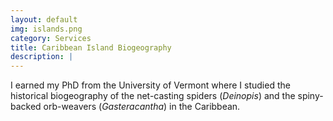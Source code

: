 ```yaml
---
layout: default
img: islands.png
category: Services
title: Caribbean Island Biogeography
description: |
---
```

  I earned my PhD from the University of Vermont where I studied the historical biogeography of the net-casting spiders (_Deinopis_) and the spiny-backed orb-weavers (_Gasteracantha_) in the Caribbean.
